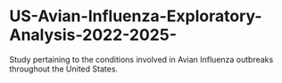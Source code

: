 # US-Avian-Influenza-Exploratory-Analysis-2022-2025-
Study pertaining to the conditions involved in Avian Influenza outbreaks throughout the United States.
